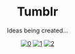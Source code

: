 <div align="center">
  <h1>Tumblr</h1>
</div>

<div align="center">
  <p>Ideas being created...</p>
</div>

<div align="center">
  
  <a href="https://github.com/outlivo/tumblr">![0](https://img.shields.io/github/watch/outlivo/tumblr?style=social)</a>
  <a href="https://github.com/outlivo/tumblr">![1](https://img.shields.io/github/forks/outlivo/tumblr?style=social)</a>
  <a href="https://github.com/outlivo/tumblr/blob/main/LICENSE">![2](https://img.shields.io/github/license/outlivo/tumblr)</a>
 
</div>
